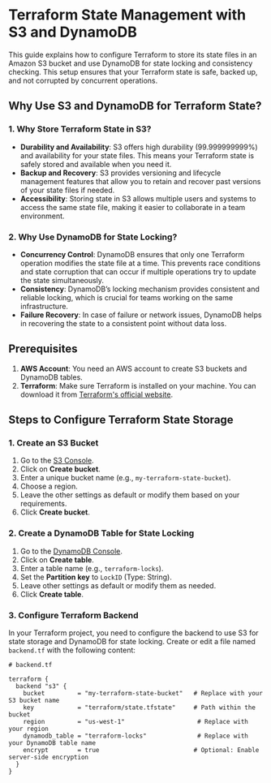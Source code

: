 # Terraform State Management with S3 and DynamoDB

This guide explains how to configure Terraform to store its state files in an Amazon S3 bucket and use DynamoDB for state locking and consistency checking. This setup ensures that your Terraform state is safe, backed up, and not corrupted by concurrent operations.

## Why Use S3 and DynamoDB for Terraform State?

### 1. **Why Store Terraform State in S3?**

- **Durability and Availability**: S3 offers high durability (99.999999999%) and availability for your state files. This means your Terraform state is safely stored and available when you need it.
- **Backup and Recovery**: S3 provides versioning and lifecycle management features that allow you to retain and recover past versions of your state files if needed.
- **Accessibility**: Storing state in S3 allows multiple users and systems to access the same state file, making it easier to collaborate in a team environment.

### 2. **Why Use DynamoDB for State Locking?**

- **Concurrency Control**: DynamoDB ensures that only one Terraform operation modifies the state file at a time. This prevents race conditions and state corruption that can occur if multiple operations try to update the state simultaneously.
- **Consistency**: DynamoDB’s locking mechanism provides consistent and reliable locking, which is crucial for teams working on the same infrastructure.
- **Failure Recovery**: In case of failure or network issues, DynamoDB helps in recovering the state to a consistent point without data loss.

## Prerequisites

1. **AWS Account**: You need an AWS account to create S3 buckets and DynamoDB tables.
2. **Terraform**: Make sure Terraform is installed on your machine. You can download it from [Terraform's official website](https://www.terraform.io/downloads).

## Steps to Configure Terraform State Storage

### 1. Create an S3 Bucket

1. Go to the [S3 Console](https://console.aws.amazon.com/s3/).
2. Click on **Create bucket**.
3. Enter a unique bucket name (e.g., `my-terraform-state-bucket`).
4. Choose a region.
5. Leave the other settings as default or modify them based on your requirements.
6. Click **Create bucket**.

### 2. Create a DynamoDB Table for State Locking

1. Go to the [DynamoDB Console](https://console.aws.amazon.com/dynamodb/).
2. Click on **Create table**.
3. Enter a table name (e.g., `terraform-locks`).
4. Set the **Partition key** to `LockID` (Type: String).
5. Leave other settings as default or modify them as needed.
6. Click **Create table**.

### 3. Configure Terraform Backend

In your Terraform project, you need to configure the backend to use S3 for state storage and DynamoDB for state locking. Create or edit a file named `backend.tf` with the following content:

```hcl
# backend.tf

terraform {
  backend "s3" {
    bucket         = "my-terraform-state-bucket"   # Replace with your S3 bucket name
    key            = "terraform/state.tfstate"     # Path within the bucket
    region         = "us-west-1"                    # Replace with your region
    dynamodb_table = "terraform-locks"              # Replace with your DynamoDB table name
    encrypt        = true                          # Optional: Enable server-side encryption
  }
}
